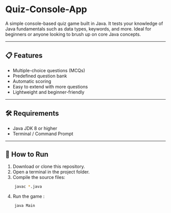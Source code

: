 # Quiz-Console-App

A simple console-based quiz game built in Java. It tests your knowledge of Java fundamentals such as data types, keywords, and more. Ideal for beginners or anyone looking to brush up on core Java concepts.

---

## 📋 Features
  - Multiple-choice questions (MCQs)
  - Predefined question bank
  - Automatic scoring
  - Easy to extend with more questions
  - Lightweight and beginner-friendly

---

## 🛠️ Requirements

- Java JDK 8 or higher
- Terminal / Command Prompt

---

## 🚀 How to Run

1. Download or clone this repository.
2. Open a terminal in the project folder.
3. Compile the source files:
```bash
    javac *.java

```
4. Run the game :
```bash
    java Main
```
